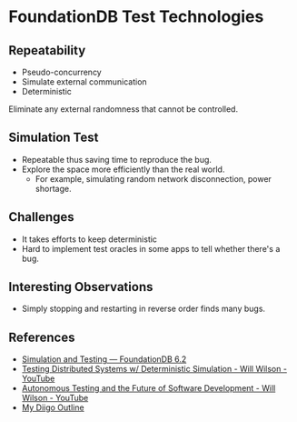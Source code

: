 # FoundationDB Test Technologies

## Repeatability

* Pseudo-concurrency
* Simulate external communication
* Deterministic

Eliminate any external randomness that cannot be controlled.

## Simulation Test

* Repeatable thus saving time to reproduce the bug.
* Explore the space more efficiently than the real world.
	* For example, simulating random network disconnection, power shortage.

## Challenges

* It takes efforts to keep deterministic
* Hard to implement test oracles in some apps to tell whether there's a bug.

## Interesting Observations

* Simply stopping and restarting in reverse order finds many bugs.

## References

* [Simulation and Testing — FoundationDB 6.2](https://apple.github.io/foundationdb/testing.html)
* [Testing Distributed Systems w/ Deterministic Simulation - Will Wilson - YouTube](https://www.youtube.com/watch?v=4fFDFbi3toc)
* [Autonomous Testing and the Future of Software Development - Will Wilson - YouTube](https://www.youtube.com/watch?v=fFSPwJFXVlw)
* [My Diigo Outline](https://www.diigo.com/outliner/irpef3/Archive---202004---FoundationDB-Test?key=tnfaeajeb1)
